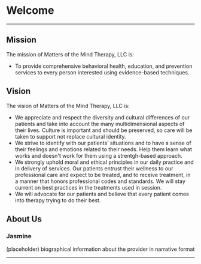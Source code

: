# Welcome

----------

## Mission

The mission of Matters of the Mind Therapy, LLC is:

- To provide comprehensive behavioral health, education, and prevention services to every person interested using evidence-based techniques.

## Vision

The vision of Matters of the Mind Therapy, LLC is:

- We appreciate and respect the diversity and cultural differences of our patients and take into account the many multidimensional aspects of their lives. Culture is important and should be preserved, so care will be taken to support not replace cultural identity.
- We strive to identify with our patients’ situations and to have a sense of their feelings and emotions related to their needs. Help them learn what works and doesn't work for them using a strentgh-based approach.
- We strongly uphold moral and ethical principles in our daily practice and in delivery of services. Our patients entrust their wellness to our professional care and expect to be treated, and to receive treatment, in a manner that honors professional codes and standards.  We will stay current on best practices in the treatments used in session.
- We will advocate for our patients and believe that every patient comes into therapy trying to do their best. 

## About Us

### Jasmine

(placeholder) biographical information about the provider in narrative format

----------

